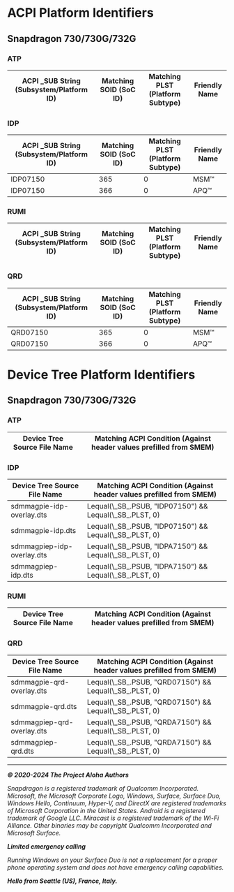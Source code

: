 # ACPI Platform Identifiers

## Snapdragon 730/730G/732G

### ATP

| ACPI _SUB String (Subsystem/Platform ID) | Matching SOID (SoC ID) | Matching PLST (Platform Subtype) | Friendly Name      |
|------------------------------------------|------------------------|----------------------------------|--------------------|

### IDP

| ACPI _SUB String (Subsystem/Platform ID) | Matching SOID (SoC ID) | Matching PLST (Platform Subtype) | Friendly Name      |
|------------------------------------------|------------------------|----------------------------------|--------------------|
| IDP07150                                 | 365                    | 0                                | MSM™               |
| IDP07150                                 | 366                    | 0                                | APQ™               |

### RUMI

| ACPI _SUB String (Subsystem/Platform ID) | Matching SOID (SoC ID) | Matching PLST (Platform Subtype) | Friendly Name      |
|------------------------------------------|------------------------|----------------------------------|--------------------|

### QRD

| ACPI _SUB String (Subsystem/Platform ID) | Matching SOID (SoC ID) | Matching PLST (Platform Subtype) | Friendly Name      |
|------------------------------------------|------------------------|----------------------------------|--------------------|
| QRD07150                                 | 365                    | 0                                | MSM™               |
| QRD07150                                 | 366                    | 0                                | APQ™               |

# Device Tree Platform Identifiers

## Snapdragon 730/730G/732G

### ATP

| Device Tree Source File Name           | Matching ACPI Condition (Against header values prefilled from SMEM) |
|----------------------------------------|---------------------------------------------------------------------|

### IDP

| Device Tree Source File Name           | Matching ACPI Condition (Against header values prefilled from SMEM) |
|----------------------------------------|---------------------------------------------------------------------|
sdmmagpie-idp-overlay.dts                | Lequal(\\\_SB_.PSUB, "IDP07150") && Lequal(\\\_SB_.PLST, 0)         |
sdmmagpie-idp.dts                        | Lequal(\\\_SB_.PSUB, "IDP07150") && Lequal(\\\_SB_.PLST, 0)         |
sdmmagpiep-idp-overlay.dts               | Lequal(\\\_SB_.PSUB, "IDPA7150") && Lequal(\\\_SB_.PLST, 0)         |
sdmmagpiep-idp.dts                       | Lequal(\\\_SB_.PSUB, "IDPA7150") && Lequal(\\\_SB_.PLST, 0)         |

### RUMI

| Device Tree Source File Name           | Matching ACPI Condition (Against header values prefilled from SMEM) |
|----------------------------------------|---------------------------------------------------------------------|

### QRD

| Device Tree Source File Name           | Matching ACPI Condition (Against header values prefilled from SMEM) |
|----------------------------------------|---------------------------------------------------------------------|
sdmmagpie-qrd-overlay.dts                | Lequal(\\\_SB_.PSUB, "QRD07150") && Lequal(\\\_SB_.PLST, 0)         |
sdmmagpie-qrd.dts                        | Lequal(\\\_SB_.PSUB, "QRD07150") && Lequal(\\\_SB_.PLST, 0)         |
sdmmagpiep-qrd-overlay.dts               | Lequal(\\\_SB_.PSUB, "QRDA7150") && Lequal(\\\_SB_.PLST, 0)         |
sdmmagpiep-qrd.dts                       | Lequal(\\\_SB_.PSUB, "QRDA7150") && Lequal(\\\_SB_.PLST, 0)         |

---

_**© 2020-2024 The Project Aloha Authors**_

_Snapdragon is a registered trademark of Qualcomm Incorporated. Microsoft, the Microsoft Corporate Logo, Windows, Surface, Surface Duo, Windows Hello, Continuum, Hyper-V, and DirectX are registered trademarks of Microsoft Corporation in the United States. Android is a registered trademark of Google LLC. Miracast is a registered trademark of the Wi-Fi Alliance. Other binaries may be copyright Qualcomm Incorporated and Microsoft Surface._

_**Limited emergency calling**_

_Running Windows on your Surface Duo is not a replacement for a proper phone operating system and does not have emergency calling capabilities._

_**Hello from Seattle (US), France, Italy.**_
